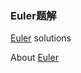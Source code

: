 ### Euler题解
[Euler](https://projecteuler.net/archives) solutions

About [Euler](https://projecteuler.net/archives)


